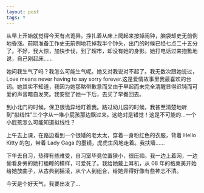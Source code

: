 ```yaml
---
layout: post
tags: Y
---
```


从早上开始就觉得今天有点诡异。挣扎着从床上爬起来按掉闹钟，脑袋却史无前例地昏涨。前期准备工作史无前例地花掉我半个钟头，出门的时候已经七点二十五分了。不好，我大惊，加快步伐，到了超市，却没有她的身影。她打电话过来抱歉地说，自己刚起床……

她问我生气了吗？我怎么可能生气呢。她又对我说对不起了。我无数次跟她说过，Love means never having to say sorry forever.这是爱情故事里我最喜欢的台词。她其实不知道，我因为她那略带歉意而又由于早起而未完全清醒显得迟钝而可爱的声音暗自发笑。我安慰了她一下后，去买了早餐回去。

到小北门的时候，保卫很诡异地盯着我。路过幼儿园的时候，我甚至清楚地听到“拟线性”三个字从一堆小屁孩那边飘过来。这绝对是错觉！这是不可能的…一个小屁孩怎么可能知道拟线性？

上午去上课，在路边看到一个很矮的老太太，穿着一身粉红色的衣服，背着 Hello Kitty 的包，带着 Lady Gaga 的墨镜，虎虎生风地走着。我扶墙……

下午去自习，热得有些难受，自习室毕竟位置狭小，很压抑。我一边上着网，一边偷看身旁的她打瞌睡的模样，可爱死了。我给她戴上耳机，从 08 年的格莱美开始给她放曲子，从古典到摇滚，从个人到组合，给她弄得好像有些神志不清。

今天是个好天气，我要出发了…
